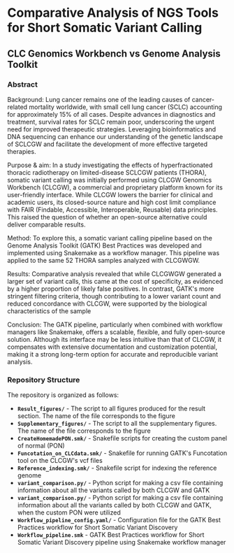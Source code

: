 # Comparative Analysis of NGS Tools for Short Somatic Variant Calling
## CLC Genomics Workbench vs Genome Analysis Toolkit

### Abstract

Background: Lung cancer remains one of the leading causes of cancer-related mortality worldwide, with small cell lung cancer (SCLC) accounting for approximately 15% of all cases. Despite advances in diagnostics and treatment, survival rates for SCLC remain poor, underscoring the urgent need for improved therapeutic strategies. Leveraging bioinformatics and DNA sequencing can enhance our understanding of the genetic landscape of SCLCGW and facilitate the development of more effective targeted therapies.

Purpose & aim: In a study investigating the effects of hyperfractionated thoracic radiotherapy on limited-disease SCLCGW patients (THORA), somatic variant calling was initially performed using CLCGW Genomics Workbench (CLCGW), a commercial and proprietary platform known for its user-friendly interface. While CLCGW lowers the barrier for clinical and academic users, its closed-source nature and high cost limit compliance with FAIR (Findable, Accessible, Interoperable, Reusable) data principles. This raised the question of whether an open-source alternative could deliver comparable results. 

Method: To explore this, a somatic variant calling pipeline based on the Genome Analysis Toolkit (GATK) Best Practices was developed and implemented using Snakemake as a workflow manager. This pipeline was applied to the same 52 THORA samples analyzed with CLCGWGW.

Results: Comparative analysis revealed that while CLCGWGW generated a larger set of variant calls, this came at the cost of specificity, as evidenced by a higher proportion of likely false positives. In contrast, GATK's more stringent filtering criteria, though contributing to a lower variant count and reduced concordance with CLCGW, were supported by the biological characteristics of the sample

Conclusion: The GATK pipeline, particularly when combined with workflow managers like Snakemake, offers a scalable, flexible, and fully open-source solution. Although its interface may be less intuitive than that of CLCGW, it compensates with extensive documentation and customization potential, making it a strong long-term option for accurate and reproducible variant analysis.

### Repository Structure
The repository is organized as follows:

- **`Result_figures/`** - The script to all figures produced for the result section. The name of the file corresponds to the figure 
- **`Supplementary_figures/`** - The script to all the supplementary figures. The name of the file corresponds to the figure
- **`CreateHomemadePON.smk/`** - Snakefile scripts for creating the custom panel of normal (PON)
- **`Funcotation_on_CLCdata.smk/`** - Snakefile for running GATK's Funcotation tool on the CLCGW's vcf files
- **`Reference_indexing.smk/`** - Snakefile script for indexing the reference genome
- **`variant_comparison.py/`** - Python script for making a csv file containing information about all the variants called by both CLCGW and GATK
- **`variant_comparison.py/`** - Python script for making a csv file containing information about all the variants called by both CLCGW and GATK, when the custom PON were utilized
- **`Workflow_pipeline_config.yaml/`** - Configuration file for the GATK Best Practices workflow for Short Somatic Variant Discovery
- **`Workflow_pipeline.smk`** - GATK Best Practices workflow for Short Somatic Variant Discovery pipeline using Snakemake workflow manager

